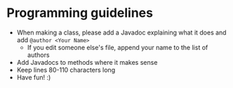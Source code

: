# Programming guidelines

- When making a class, please add a Javadoc explaining what it does and add `@author <Your Name>`
  - If you edit someone else's file, append your name to the list of authors
- Add Javadocs to methods where it makes sense
- Keep lines 80-110 characters long
- Have fun! :)
